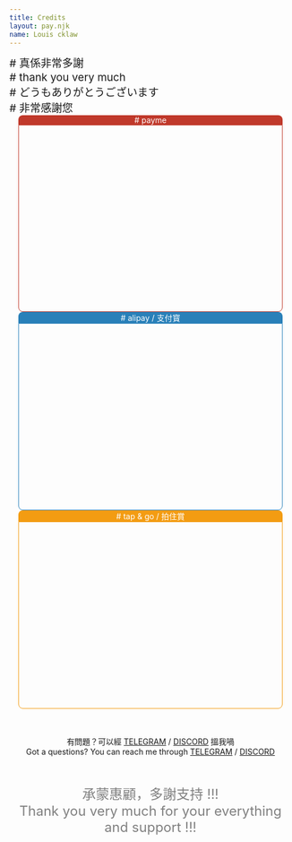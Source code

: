 ```yaml
---
title: Credits
layout: pay.njk
name: Louis cklaw
---
```


<div class="thank-you-salutation">
  <div style="font-size: 1.2rem;"># 真係非常多謝</div>
  <div style="font-size: 1.2rem;"># thank you very much</div>
  <div style="font-size: 1.2rem;"># どうもありがとうございます</div>
  <div style="font-size: 1.2rem;"># 非常感謝您</div>
</div>

<div class="pay-qr-row">
  <div class="qr-wrapper">
    <div style="
      background-color: #c0392b; 
      color: white; 
      text-align: center;
      margin-left: 1rem;
      margin-right: 1rem;
      border-radius: 0.5rem 0.5rem 0rem 0rem;
      ">
        # payme
      </div>
    <div style="
      padding: 1rem;
      margin-left: 1rem;
      margin-right: 1rem;
      border-radius: 0rem 0rem 0.5rem 0.5rem;
      border: 1px solid #c0392b;
      display: flex;
      flex-direction: row;
      justify-content:center;
      align-items: center;
      ">
        <div style="
          height: 300px; 
          width: 300px;
          background-image: url('/images/pay/paycode.jpg');
          background-position: center -110px;
          background-size: 140%;
          background-repeat: no-repeat;
          ">
        </div>
      </div>
  </div>

  <div class="qr-wrapper">
    <div style="
      background-color: #2980b9; 
      color: white; 
      text-align: center;
      margin-left: 1rem;
      margin-right: 1rem;
      border-radius: 5px;
      border-radius: 0.5rem 0.5rem 0rem 0rem;
      "># alipay / 支付寳</div>
    <div style="
      padding: 1rem;
      margin-left: 1rem;
      margin-right: 1rem;
      border-radius: 0rem 0rem 0.5rem 0.5rem;
      border: 1px solid #2980b9;
      display: flex;
      flex-direction: row;
      justify-content:center;
      align-items: center;
      ">
        <div style="
          height: 300px; 
          width: 300px;
          background-image: url('/images/pay/alipay.jpg');
          background-position: center -310px;
          background-size: 200%;
          background-repeat: no-repeat;
          ">
        </div>
      </div>
  </div>

  <div class="qr-wrapper">
    <div style="
      background-color: #f39c12; 
      color: white; 
      text-align: center;
      margin-left: 1rem;
      margin-right: 1rem;
      border-radius: 5px;
      border-radius: 0.5rem 0.5rem 0rem 0rem;
      ">
        # tap & go / 拍住賞
      </div>
    <div style="
      padding: 1rem;
      margin-left: 1rem;
      margin-right: 1rem;
      border-radius: 0rem 0rem 0.5rem 0.5rem;
      border: 1px solid #f39c12;
      display: flex;
      flex-direction: row;
      justify-content:center;
      align-items: center;
      ">
        <div style="
          height: 300px; 
          width: 300px;
          background-image: url('/images/pay/tap_n_go.jpg');
          background-position: center -180px;
          background-size: 180%;
          background-repeat: no-repeat;
          ">
        </div>
      </div>
  </div>

</div>


<div 
  class="bottom-question"
  style="
  text-align: center; 
  margin-top: 3rem;
  ">
  <div>
    有問題？可以經 <a href="https://t.me/louislabs"> <i class="fab fa-telegram" target="_blank"></i> TELEGRAM</a> / <a href="https://t.me/louislabs"> <i class="fab fa-discord" target="_blank"></i> DISCORD</a> 搵我喎
  </div>
  <div>Got a questions? You can reach me through <a href="https://t.me/louislabs"> <i class="fab fa-telegram" target="_blank"></i> TELEGRAM</a> / <a href="https://t.me/louislabs"> <i class="fab fa-discord" target="_blank"></i> DISCORD</a></div>
</div>

<div 
  class="bottom-thank-you"
  style="
  color: gray; 
  margin-top: 3rem;
  font-size: 1.5rem;
  text-align: center;
  ">
  <div>承蒙惠顧，多謝支持 !!!</div>
  <div>Thank you very much for your everything and support !!!</div>
</div>

<div style="
  color: gray; 
  text-align: center;
  margin-top: 1rem;
  ">
</div>